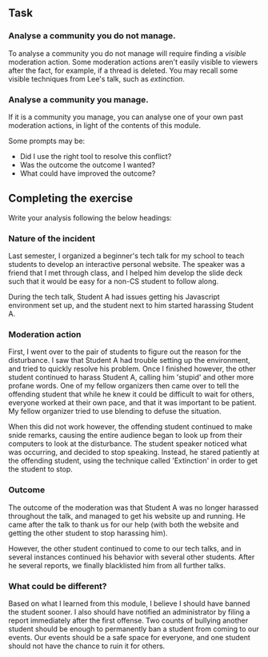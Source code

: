 ## Task

### Analyse a community you do not manage.

To analyse a community you do not manage will require finding a _visible_ moderation action. Some moderation actions aren't easily visible to viewers after the fact, for example, if a thread is deleted. You may recall some visible techniques from Lee's talk, such as _extinction_.

### Analyse a community you manage.

If it is a community you manage, you can analyse one of your own past moderation actions, in light of the contents of this module.

Some prompts may be:
- Did I use the right tool to resolve this conflict?
- Was the outcome the outcome I wanted?
- What could have improved the outcome?

## Completing the exercise

Write your analysis following the below headings:

### Nature of the incident

Last semester, I organized a beginner's tech talk for my school to teach students to develop an interactive personal website. The speaker was a friend that I met through class, and I helped him develop the slide deck such that it would be easy for a non-CS student to follow along.

During the tech talk, Student A had issues getting his Javascript environment set up, and the student next to him started harassing Student A.

### Moderation action

First, I went over to the pair of students to figure out the reason for the disturbance. I saw that Student A had trouble setting up the environment, and tried to quickly resolve his problem. Once I finished however, the other student continued to harass Student A, calling him 'stupid' and other more profane words.  One of my fellow organizers then came over to tell the offending student that while he knew it could be difficult to wait for others, everyone worked at their own pace, and that it was important to be patient. My fellow organizer tried to use blending to defuse the situation.

When this did not work however, the offending student continued to make snide remarks, causing the entire audience began to look up from their computers to look at the disturbance. The student speaker noticed what was occurring, and decided to stop speaking. Instead, he stared patiently at the offending student, using the technique called 'Extinction' in order to get the student to stop.

### Outcome

The outcome of the moderation was that Student A was no longer harassed throughout the talk, and managed to get his website up and running. He came after the talk to thank us for our help (with both the website and getting the other student to stop harassing him).

However, the other student continued to come to our tech talks, and in several instances continued his behavior with several other students. After he several reports, we finally blacklisted him from all further talks.

### What could be different?

Based on what I learned from this module, I believe I should have banned the student sooner. I also should have notified an administrator by filing a report immediately after the first offense. Two counts of bullying another student should be enough to permanently ban a student from coming to our events. Our events should be a safe space for everyone, and one student should not have the chance to ruin it for others.